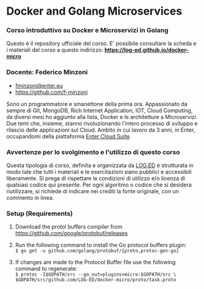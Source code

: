 # Docker and Golang Microservices
### Corso introduttivo su Docker e Microservizi in Golang

Questo è il repository ufficiale del corso. E' possibile consultare la scheda e i materiali del corso a questo indirizzo: 
**https://log-ed.github.io/docker-micro**

### Docente: Federico Minzoni  
- fminzoni@enter.eu  
- https://github.com/f-minzoni  

Sono un programmatore e smanettone della prima ora. Appassionato da sempre di Git, MongoDB, Rich Internet Application, IOT, Cloud Computing, da diversi mesi ho aggiunto alla lista, Docker e le architetture a Microservizi. Due temi che, insieme, stanno rivoluzionando l'intero processo di sviluppo e rilascio delle applicazioni sul Cloud. Ambito in cui lavoro da 3 anni, in Enter, occupandomi della piattaforma [Enter Cloud Suite](http://www.entercloudsuite.com).

### Avvertenze per lo svolgimento e l'utilizzo di questo corso

Questa tipologia di corso, definita e organizzata da [LOG.ED](https://loged.it) è strutturata in modo tale che tutti i materiali e le esercitazioni siano pubblici e accessibili liberamente. Si prega di rispettare le condizioni di utilizzo e/o licenza di qualsiasi codice qui presente. Per ogni algoritmo o codice che si desidera riutilizzare, si richiede di indicare nei crediti la fonte originale, con un commento in linea.

### Setup (Requirements)

1. Download the protol buffers compiler from https://github.com/google/protobuf/releases   

2. Run the following command to install the Go protocol buffers plugin:   
   `$ go get -u github.com/golang/protobuf/{proto,protoc-gen-go}` 

3. If changes are made to the Protocol Buffer file use the following command to regenerate:  
   `$ protoc -I$GOPATH/src --go_out=plugins=micro:$GOPATH/src \ $GOPATH/src/github.com/LOG-ED/docker-micro/proto/task.proto`


